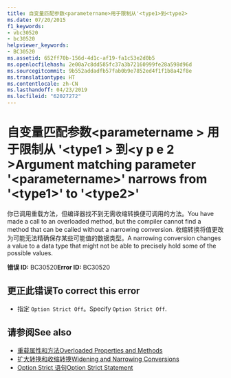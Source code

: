 ```yaml
---
title: 自变量匹配参数<parametername>用于限制从'<type1>到<type2>
ms.date: 07/20/2015
f1_keywords:
- vbc30520
- bc30520
helpviewer_keywords:
- BC30520
ms.assetid: 652ff70b-156d-4d1c-af19-fa1c53e2d0b5
ms.openlocfilehash: 2e00a7c8dd585fc37a3b72160999fe28a598d96d
ms.sourcegitcommit: 9b552addadfb57fab0b9e7852ed4f1f1b8a42f8e
ms.translationtype: HT
ms.contentlocale: zh-CN
ms.lasthandoff: 04/23/2019
ms.locfileid: "62027272"
---
```

# <a name="argument-matching-parameter-parametername-narrows-from-type1-to-type2"></a><span data-ttu-id="e7de4-102">自变量匹配参数\<parametername > 用于限制从 '\<type1 > 到\<y p e 2 ></span><span class="sxs-lookup"><span data-stu-id="e7de4-102">Argument matching parameter '\<parametername>' narrows from '\<type1>' to '\<type2>'</span></span>
<span data-ttu-id="e7de4-103">你已调用重载方法，但编译器找不到无需收缩转换便可调用的方法。</span><span class="sxs-lookup"><span data-stu-id="e7de4-103">You have made a call to an overloaded method, but the compiler cannot find a method that can be called without a narrowing conversion.</span></span> <span data-ttu-id="e7de4-104">收缩转换将值更改为可能无法精确保存某些可能值的数据类型。</span><span class="sxs-lookup"><span data-stu-id="e7de4-104">A narrowing conversion changes a value to a data type that might not be able to precisely hold some of the possible values.</span></span>  
  
 <span data-ttu-id="e7de4-105">**错误 ID:** BC30520</span><span class="sxs-lookup"><span data-stu-id="e7de4-105">**Error ID:** BC30520</span></span>  
  
## <a name="to-correct-this-error"></a><span data-ttu-id="e7de4-106">更正此错误</span><span class="sxs-lookup"><span data-stu-id="e7de4-106">To correct this error</span></span>  
  
- <span data-ttu-id="e7de4-107">指定 `Option Strict Off`。</span><span class="sxs-lookup"><span data-stu-id="e7de4-107">Specify `Option Strict Off`.</span></span>  
  
## <a name="see-also"></a><span data-ttu-id="e7de4-108">请参阅</span><span class="sxs-lookup"><span data-stu-id="e7de4-108">See also</span></span>

- [<span data-ttu-id="e7de4-109">重载属性和方法</span><span class="sxs-lookup"><span data-stu-id="e7de4-109">Overloaded Properties and Methods</span></span>](../../visual-basic/programming-guide/language-features/objects-and-classes/overloaded-properties-and-methods.md)
- [<span data-ttu-id="e7de4-110">扩大转换和收缩转换</span><span class="sxs-lookup"><span data-stu-id="e7de4-110">Widening and Narrowing Conversions</span></span>](../../visual-basic/programming-guide/language-features/data-types/widening-and-narrowing-conversions.md)
- [<span data-ttu-id="e7de4-111">Option Strict 语句</span><span class="sxs-lookup"><span data-stu-id="e7de4-111">Option Strict Statement</span></span>](../../visual-basic/language-reference/statements/option-strict-statement.md)
